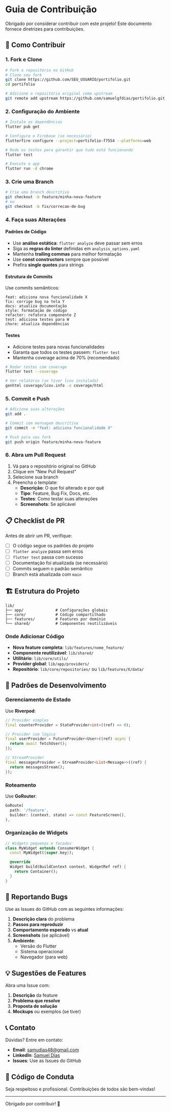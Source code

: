 # Guia de Contribuição

Obrigado por considerar contribuir com este projeto! Este documento fornece diretrizes para contribuições.

## 🚀 Como Contribuir

### 1. Fork e Clone

```bash
# Fork o repositório no GitHub
# Clone seu fork
git clone https://github.com/SEU_USUARIO/portifolio.git
cd portifolio

# Adicione o repositório original como upstream
git remote add upstream https://github.com/samuelgfdias/portifolio.git
```

### 2. Configuração do Ambiente

```bash
# Instale as dependências
flutter pub get

# Configure o Firebase (se necessário)
flutterfire configure --project=portifolio-f7554 --platforms=web

# Rode os testes para garantir que tudo está funcionando
flutter test

# Execute o app
flutter run -d chrome
```

### 3. Crie uma Branch

```bash
# Crie uma branch descritiva
git checkout -b feature/minha-nova-feature
# ou
git checkout -b fix/correcao-de-bug
```

### 4. Faça suas Alterações

#### Padrões de Código

- Use **análise estática**: `flutter analyze` deve passar sem erros
- Siga as **regras do linter** definidas em `analysis_options.yaml`
- Mantenha **trailing commas** para melhor formatação
- Use **const constructors** sempre que possível
- Prefira **single quotes** para strings

#### Estrutura de Commits

Use commits semânticos:

```
feat: adiciona nova funcionalidade X
fix: corrige bug na tela Y
docs: atualiza documentação
style: formatação de código
refactor: refatora componente Z
test: adiciona testes para W
chore: atualiza dependências
```

#### Testes

- Adicione testes para novas funcionalidades
- Garanta que todos os testes passem: `flutter test`
- Mantenha coverage acima de 70% (recomendado)

```bash
# Rodar testes com coverage
flutter test --coverage

# Ver relatório (se tiver lcov instalado)
genhtml coverage/lcov.info -o coverage/html
```

### 5. Commit e Push

```bash
# Adicione suas alterações
git add .

# Commit com mensagem descritiva
git commit -m "feat: adiciona funcionalidade X"

# Push para seu fork
git push origin feature/minha-nova-feature
```

### 6. Abra um Pull Request

1. Vá para o repositório original no GitHub
2. Clique em "New Pull Request"
3. Selecione sua branch
4. Preencha o template:
   - **Descrição**: O que foi alterado e por quê
   - **Tipo**: Feature, Bug Fix, Docs, etc.
   - **Testes**: Como testar suas alterações
   - **Screenshots**: Se aplicável

## 📋 Checklist de PR

Antes de abrir um PR, verifique:

- [ ] O código segue os padrões do projeto
- [ ] `flutter analyze` passa sem erros
- [ ] `flutter test` passa com sucesso
- [ ] Documentação foi atualizada (se necessário)
- [ ] Commits seguem o padrão semântico
- [ ] Branch está atualizada com `main`

## 🏗️ Estrutura do Projeto

```
lib/
├── app/              # Configurações globais
├── core/             # Código compartilhado
├── features/         # Features por domínio
└── shared/           # Componentes reutilizáveis
```

### Onde Adicionar Código

- **Nova feature completa**: `lib/features/nome_feature/`
- **Componente reutilizável**: `lib/shared/`
- **Utilitário**: `lib/core/utils/`
- **Provider global**: `lib/app/providers/`
- **Repositório**: `lib/core/repositories/` ou `lib/features/X/data/`

## 🎨 Padrões de Desenvolvimento

### Gerenciamento de Estado

Use **Riverpod**:

```dart
// Provider simples
final counterProvider = StateProvider<int>((ref) => 0);

// Provider com lógica
final userProvider = FutureProvider<User>((ref) async {
  return await fetchUser();
});

// StreamProvider
final messagesProvider = StreamProvider<List<Message>>((ref) {
  return messagesStream();
});
```

### Roteamento

Use **GoRouter**:

```dart
GoRoute(
  path: '/feature',
  builder: (context, state) => const FeatureScreen(),
),
```

### Organização de Widgets

```dart
// Widgets pequenos e focados
class MyWidget extends ConsumerWidget {
  const MyWidget({super.key});

  @override
  Widget build(BuildContext context, WidgetRef ref) {
    return Container();
  }
}
```

## 🐛 Reportando Bugs

Use as Issues do GitHub com as seguintes informações:

1. **Descrição clara** do problema
2. **Passos para reproduzir**
3. **Comportamento esperado** vs **atual**
4. **Screenshots** (se aplicável)
5. **Ambiente**:
   - Versão do Flutter
   - Sistema operacional
   - Navegador (para web)

## 💡 Sugestões de Features

Abra uma Issue com:

1. **Descrição** da feature
2. **Problema que resolve**
3. **Proposta de solução**
4. **Mockups** ou exemplos (se tiver)

## 📞 Contato

Dúvidas? Entre em contato:

- **Email**: samudias48@gmail.com
- **LinkedIn**: [Samuel Dias](https://www.linkedin.com/in/SamuelGFDias)
- **Issues**: Use as Issues do GitHub

## 📄 Código de Conduta

Seja respeitoso e profissional. Contribuições de todos são bem-vindas!

---

Obrigado por contribuir! 🎉
